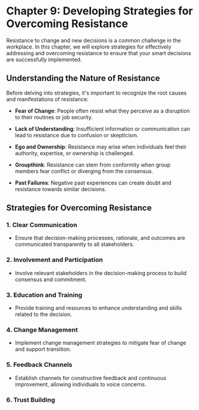 Chapter 9: Developing Strategies for Overcoming Resistance
==========================================================

Resistance to change and new decisions is a common challenge in the workplace. In this chapter, we will explore strategies for effectively addressing and overcoming resistance to ensure that your smart decisions are successfully implemented.

**Understanding the Nature of Resistance**
------------------------------------------

Before delving into strategies, it's important to recognize the root causes and manifestations of resistance:

* **Fear of Change**: People often resist what they perceive as a disruption to their routines or job security.

* **Lack of Understanding**: Insufficient information or communication can lead to resistance due to confusion or skepticism.

* **Ego and Ownership**: Resistance may arise when individuals feel their authority, expertise, or ownership is challenged.

* **Groupthink**: Resistance can stem from conformity when group members fear conflict or diverging from the consensus.

* **Past Failures**: Negative past experiences can create doubt and resistance towards similar decisions.

**Strategies for Overcoming Resistance**
----------------------------------------

### **1. Clear Communication**

* Ensure that decision-making processes, rationale, and outcomes are communicated transparently to all stakeholders.

### **2. Involvement and Participation**

* Involve relevant stakeholders in the decision-making process to build consensus and commitment.

### **3. Education and Training**

* Provide training and resources to enhance understanding and skills related to the decision.

### **4. Change Management**

* Implement change management strategies to mitigate fear of change and support transition.

### **5. Feedback Channels**

* Establish channels for constructive feedback and continuous improvement, allowing individuals to voice concerns.

### **6. Trust Building**

